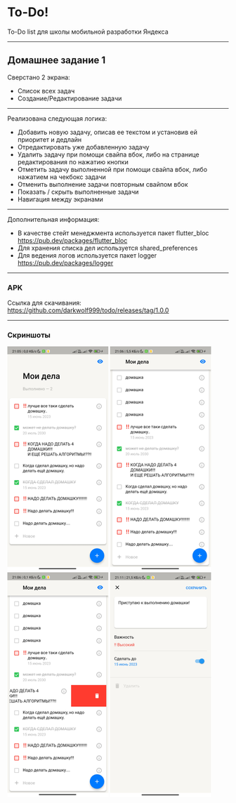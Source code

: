 # To-Do!

To-Do list для школы мобильной разработки Яндекса

---

## Домашнее задание 1

Сверстано 2 экрана:

+ Список всех задач
+ Создание/Редактирование задачи
___
Реализована следующая логика:

+ Добавить новую задачу, описав ее текстом и установив ей приоритет и дедлайн
+ Отредактировать уже добавленную задачу
+ Удалить задачу при помощи свайпа вбок, либо на странице редактирования по нажатию кнопки
+ Отметить задачу выполненной при помощи свайпа вбок, либо нажатием на чекбокс задачи
+ Отменить выполнение задачи повторным свайпом вбок
+ Показать / скрыть выполненные задачи
+ Навигация между экранами
___
Дополнительная информация: 

+ В качестве стейт менеджмента используется пакет flutter_bloc https://pub.dev/packages/flutter_bloc
+ Для хранения списка дел используется shared_preferences
+ Для ведения логов используется пакет logger https://pub.dev/packages/logger
___
### APK
Ссылка для скачивания: https://github.com/darkwolf999/todo/releases/tag/1.0.0
___
### Скриншоты

<p float="center">
  <img src="https://github.com/darkwolf999/todo/blob/home_work_1/screenshots/1.JPG" width="230" />
  <img src="https://github.com/darkwolf999/todo/blob/home_work_1/screenshots/2.JPG" width="230" /> 
  <img src="https://github.com/darkwolf999/todo/blob/home_work_1/screenshots/3.JPG" width="230" />
  <img src="https://github.com/darkwolf999/todo/blob/home_work_1/screenshots/4.JPG" width="230" />
</p>
